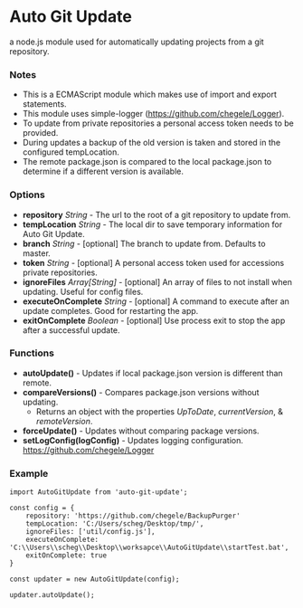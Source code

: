 
# Auto Git Update
a node.js module used for automatically updating projects from a git repository. 

### Notes
 - This is a ECMAScript module which makes use of import and export statements. 
 - This module uses simple-logger (https://github.com/chegele/Logger).
 - To update from private repositories a personal access token needs to be provided. 
 - During updates a backup of the old version is taken and stored in the configured tempLocation.
 - The remote package.json is compared to the local package.json to determine if a different version is available. 

### Options
 - **repository** *String* - The url to the root of a git repository to update from.
 - **tempLocation** *String* - The local dir to save temporary information for Auto Git Update.
 - **branch** *String* - [optional] The branch to update from. Defaults to master.
 - **token** *String* - [optional] A personal access token used for accessions private repositories. 
 - **ignoreFiles** *Array[String]* - [optional] An array of files to not install when updating. Useful for config files. 
 - **executeOnComplete** *String* - [optional] A command to execute after an update completes. Good for restarting the app.
 - **exitOnComplete** *Boolean* - [optional] Use process exit to stop the app after a successful update.

### Functions
 - **autoUpdate()** - Updates if local package.json version is different than remote.
 - **compareVersions()** - Compares package.json versions without updating.
   - Returns an object with the properties *UpToDate*, *currentVersion*, & *remoteVersion*.
 - **forceUpdate()** - Updates without comparing package versions.
 - **setLogConfig(logConfig)** - Updates logging configuration. https://github.com/chegele/Logger

### Example
```
import AutoGitUpdate from 'auto-git-update';

const config = {
    repository: 'https://github.com/chegele/BackupPurger'
    tempLocation: 'C:/Users/scheg/Desktop/tmp/',
    ignoreFiles: ['util/config.js'],
    executeOnComplete: 'C:\\Users\\scheg\\Desktop\\worksapce\\AutoGitUpdate\\startTest.bat',
    exitOnComplete: true
}

const updater = new AutoGitUpdate(config);

updater.autoUpdate();
```